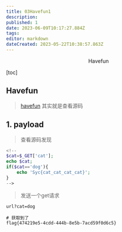```yaml
---
title: 03Havefun1
description: 
published: 1
date: 2023-06-09T10:17:27.884Z
tags: 
editor: markdown
dateCreated: 2023-05-22T10:38:57.863Z
---
```


<center>Havefun</center>



[toc]

## Havefun

> [havefun](https://buuoj.cn/challenges#[%E6%9E%81%E5%AE%A2%E5%A4%A7%E6%8C%91%E6%88%98%202019]Havefun)  其实就是查看源码



## 1. payload

> 查看源码发现

```php
<!--
$cat=$_GET['cat'];
echo $cat;
if($cat=='dog'){
    echo 'Syc{cat_cat_cat_cat}';
}
-->
```

> 发送一个get请求

```shell
url?cat=dog

# 获取到了
flag{474219e5-4cdd-444b-8e5b-7acd59f0d6c5}
```





